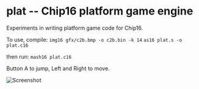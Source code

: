 # plat -- Chip16 platform game engine

Experiments in writing platform game code for Chip16.

To use, compile:
`img16 gfx/c2b.bmp -o c2b.bin -k 14`
`as16 plat.s -o plat.c16`

then run:
`mash16 plat.c16`

Button A to jump, Left and Right to move.

![Screenshot](https://i.imgur.com/D4tJU7X.png)
